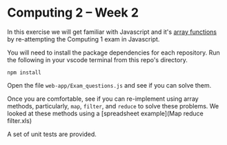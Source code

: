 # Computing 2 – Week 2

In this exercise we will get familiar with Javascript and it's
[array functions](https://developer.mozilla.org/en-US/docs/Web/JavaScript/Reference/Global_Objects/Array)
by re-attempting the Computing 1 exam in Javascript.

You will need to install the package dependencies for each repository.
Run the following in your vscode terminal from this repo's directory.
```
npm install
```

Open the file
`web-app/Exam_questions.js` and see if you can solve them.

Once you are comfortable, see if you can re-implement using array methods,
particularly, `map`, `filter`, and `reduce`
to solve these problems.
We looked at these methods using a
[spreadsheet example](Map reduce filter.xls)

A set of unit tests are provided. 
